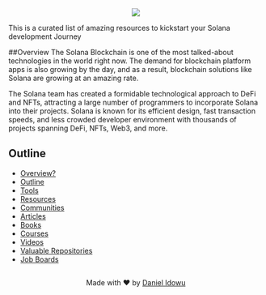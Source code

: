 <div  align="center" >
<img src="https://4nieenw3bx67ddmj3kxcvquta4hs4ibr7g7cvbfgcmfd6s6ze7bq.arweave.net/41BCNtsN_fGNidquKsKTBw8uIDH5viqEphMKP0vZJ8M" />
</div>

This is a curated list of amazing resources to kickstart your Solana development Journey

##Overview
The Solana Blockchain is one of the most talked-about technologies in the world right now. The demand for blockchain platform apps is also growing by the day, and as a result, blockchain solutions like Solana are growing at an amazing rate.

The Solana team has created a formidable technological approach to DeFi and NFTs, attracting a large number of programmers to incorporate Solana into their projects. Solana is known for its efficient design, fast transaction speeds, and less crowded developer environment with thousands of projects spanning DeFi, NFTs, Web3, and more.

## Outline

- [Overview?](#overview)
- [Outline](#outline)
- [Tools](#tools)
- [Resources](#resources)
- [Communities](#communities)
- [Articles](#articles)
- [Books](#books)
- [Courses](#resources)
- [Videos](#communities)
- [Valuable Repositories](#articles)
- [Job Boards](#books)











##

<p align="center">Made with ❤️ by <a href="https://twitter.com/luxorcode">Daniel Idowu</a> </p>
